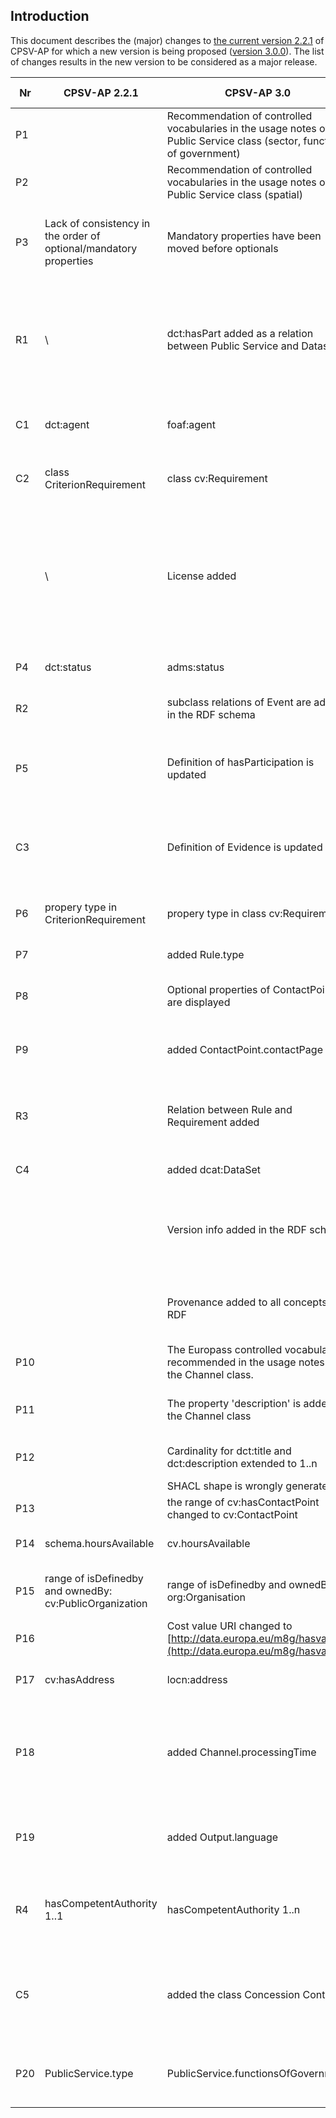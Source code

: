 ## Introduction

This document describes the (major) changes to [the current version 2.2.1](https://github.com/catalogue-of-services-isa/CPSV-AP/tree/master/releases/2.2.1) of CPSV-AP for which a new version is being proposed ([version 3.0.0](https://catalogue-of-services-isa.github.io/CPSV-AP/releases/3.0.0/index_en.html)). The list of changes results in the new version to be considered as a major release.


| Nr  | CPSV-AP 2.2.1                                                     | CPSV-AP 3.0                                                                                                                | Rationale                                                                                                                  | Github issue                                                         |
| --- | ----------------------------------------------------------------- | -------------------------------------------------------------------------------------------------------------------------- | -------------------------------------------------------------------------------------------------------------------------- | -------------------------------------------------------------------- |
| P1  |                                                                   | Recommendation of controlled vocabularies in the usage notes of the Public Service class (sector, functions of government) |                                                                                                                            | [5](https://github.com/catalogue-of-services-isa/CPSV-AP/issues/5)   |
| P2  |                                                                   | Recommendation of controlled vocabularies in the usage notes of the Public Service class (spatial)                         |                                                                                                                            | [11](https://github.com/catalogue-of-services-isa/CPSV-AP/issues/11) |
| P3  | Lack of consistency in the order of optional/mandatory properties | Mandatory properties have been moved before optionals                                                                      | For end user it is more easy to read/search properties in alphabetical order                                               | [33](https://github.com/catalogue-of-services-isa/CPSV-AP/issues/33) |
| R1  | \                                                                 | dct:hasPart added as a relation between Public Service and Dataset                                                         | The direct link from Dataset to Public Service is needed when the starting point of the serialization is a Dataset         | [35](https://github.com/catalogue-of-services-isa/CPSV-AP/issues/35) |
| C1  | dct:agent                                                         | foaf:agent                                                                                                                 | For interoperability with Core Vocabularies                                                                                | [36](https://github.com/catalogue-of-services-isa/CPSV-AP/issues/36) |
| C2  | class CriterionRequirement                                        | class cv:Requirement                                                                                                       | For interoperabilty with CCCEV 2.0                                                                                         | [37](https://github.com/catalogue-of-services-isa/CPSV-AP/issues/37) |
|     | \                                                                 | License added                                                                                                              | Explicit license reuse in the RDF Schema allow end users and information systems to better interpret the rights on CPSV-AP | [38](https://github.com/catalogue-of-services-isa/CPSV-AP/issues/38) |
| P4  | dct:status                                                        | adms:status                                                                                                                | Inconsistency with the status on JoinUp                                                                                    | [39](https://github.com/catalogue-of-services-isa/CPSV-AP/issues/39) |
| R2  |                                                                   | subclass relations of Event are added in the RDF schema                                                                    | Missing relations in the RDF schema                                                                                        | [40](https://github.com/catalogue-of-services-isa/CPSV-AP/issues/40) |
| P5  |                                                                   | Definition of hasParticipation is updated                                                                                  | Definition has to be updated for consistency with the data model                                                           | [41](https://github.com/catalogue-of-services-isa/CPSV-AP/issues/41) |
| C3  |                                                                   | Definition of Evidence is updated                                                                                          | Definition has to be updated for consistency with the data model                                                           | [46](https://github.com/catalogue-of-services-isa/CPSV-AP/issues/46) |
| P6  | propery type in CriterionRequirement                              | propery type in class cv:Requirement                                                                                       | For interoperabilty with CCCEV 2.0                                                                                         | [47](https://github.com/catalogue-of-services-isa/CPSV-AP/issues/47) |
| P7  |                                                                   | added Rule.type                                                                                                            | To better classify rules                                                                                                   | [48](https://github.com/catalogue-of-services-isa/CPSV-AP/issues/48) |
| P8  |                                                                   | Optional properties of ContactPoint are displayed                                                                          | Missing properties in the UML class diagram                                                                                | [55](https://github.com/catalogue-of-services-isa/CPSV-AP/issues/55) |
| P9  |                                                                   | added ContactPoint.contactPage                                                                                             | A contactPoint can have a link to a contactPage                                                                            | [57](https://github.com/catalogue-of-services-isa/CPSV-AP/issues/57) |
| R3  |                                                                   | Relation between Rule and Requirement added                                                                                | Requirements are used to implement Rules defined in  legal specifications                                                  | [61](https://github.com/catalogue-of-services-isa/CPSV-AP/issues/61) |
| C4  |                                                                   | added dcat:DataSet                                                                                                         | Alignement with DCAT-AP                                                                                                    | [62](https://github.com/catalogue-of-services-isa/CPSV-AP/issues/62) |
|     |                                                                   | Version info added in the RDF schema                                                                                       | End users and information systems can retrieve the version from the RDF schema                                             | [64](https://github.com/catalogue-of-services-isa/CPSV-AP/issues/64) |
|     |                                                                   | Provenance added to all concepts in RDF                                                                                    | For consistency, all concepts have their provenance                                                                        | [65](https://github.com/catalogue-of-services-isa/CPSV-AP/issues/65) |
| P10 |                                                                   | The Europass controlled vocabulary is recommended in the usage notes of the Channel class.                                 |                                                                                                                            | [66](https://github.com/catalogue-of-services-isa/CPSV-AP/issues/66) |
| P11 |                                                                   | The property 'description' is added to the Channel class                                                                   | Allow the user to define how to use a Channel                                                                              | [66](https://github.com/catalogue-of-services-isa/CPSV-AP/issues/66) |
| P12 |                                                                   | Cardinality for dct:title and dct:description extended to 1..n                                                             | Support for multiple languages                                                                                             | [67](https://github.com/catalogue-of-services-isa/CPSV-AP/issues/67) |
|     |                                                                   | SHACL shape is wrongly generated                                                                                           |                                                                                                                            | [68](https://github.com/catalogue-of-services-isa/CPSV-AP/issues/68) |
| P13 |                                                                   | the range of cv:hasContactPoint changed to cv:ContactPoint                                                                 | Alignment with DCAT-AP                                                                                                     | [69](https://github.com/catalogue-of-services-isa/CPSV-AP/issues/69) |
| P14 | schema.hoursAvailable                                             | cv.hoursAvailable                                                                                                          | Alignment with Core Vocabularies                                                                                           | [70](https://github.com/catalogue-of-services-isa/CPSV-AP/issues/70) |
| P15 | range of isDefinedby and ownedBy: cv:PublicOrganization           | range of isDefinedby and ownedBy: org:Organisation                                                                         | Enlarging range for private organizations                                                                                  | [71](https://github.com/catalogue-of-services-isa/CPSV-AP/issues/71) |
| P16 |                                                                   | Cost value URI changed to [http://data.europa.eu/m8g/hasvalue](http://data.europa.eu/m8g/hasvalue)                         | Alignment with Core Vocabularies                                                                                           | [72](https://github.com/catalogue-of-services-isa/CPSV-AP/issues/72) |
| P17 | cv:hasAddress                                                     | locn:address                                                                                                               | Alignment with Core Vocabularies                                                                                           | [73](https://github.com/catalogue-of-services-isa/CPSV-AP/issues/73) |
| P18 |                                                                   | added Channel.processingTime                                                                                               | The processing time of a Public Service may depend on the Channel chosen                                                   | [75](https://github.com/catalogue-of-services-isa/CPSV-AP/issues/75) |
| P19 |                                                                   | added Output.language                                                                                                      | Public Service can have an Output in multiple languages                                                                    | [77](https://github.com/catalogue-of-services-isa/CPSV-AP/issues/77) |
| R4  | hasCompetentAuthority 1..1                                        | hasCompetentAuthority 1..n                                                                                                 | A Public Service may have 1 or more competent authority                                                                    | [78](https://github.com/catalogue-of-services-isa/CPSV-AP/issues/78) |
| C5  |                                                                   | added the class Concession Contract                                                                                        | Enables modelling the procurement of works or services by means of a concession                                            | 80                                                                   |
| P20 | PublicService.type                                                | PublicService.functionsOfGovernment                                                                                        | Reflect the underlying classification more accurately                                                                      | [81](https://github.com/catalogue-of-services-isa/CPSV-AP/issues/81) |
